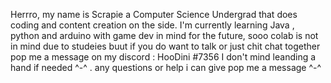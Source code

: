 Herrro, my name is Scrapie a Computer Science Undergrad that does coding and content creation on the side.
I'm currently learning Java , python and arduino with game dev in mind for the future, 
sooo colab is not in mind due to studeies buut if you do want to talk or just chit chat together pop me a message
on my discord : HooDini #7356 
I don't mind leanding a hand if needed ^-^ . any questions or help i can give pop me a message ^-^

<!---
Scrap-H/Scrap-H is a ✨ special ✨ repository because its `README.md` (this file) appears on your GitHub profile.
You can click the Preview link to take a look at your changes.
--->
